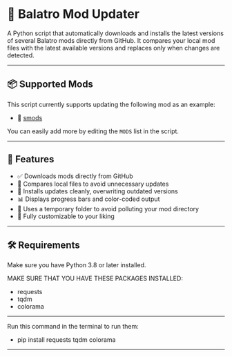 # 🎴 Balatro Mod Updater

A Python script that automatically downloads and installs the latest versions of several Balatro mods directly from GitHub. It compares your local mod files with the latest available versions and replaces only when changes are detected.

---

## 📦 Supported Mods

This script currently supports updating the following mod as an example:

- 🔹 [smods](https://github.com/Steamodded/smods)

You can easily add more by editing the `MODS` list in the script.

---

## 🚀 Features

- ✅ Downloads mods directly from GitHub
- 🔄 Compares local files to avoid unnecessary updates
- 📂 Installs updates cleanly, overwriting outdated versions
- 📊 Displays progress bars and color-coded output
- 🧪 Uses a temporary folder to avoid polluting your mod directory
- 🎨 Fully customizable to your liking
---

## 🛠 Requirements

Make sure you have Python 3.8 or later installed.

MAKE SURE THAT YOU HAVE THESE PACKAGES INSTALLED:
- requests
- tqdm
- colorama
---
Run this command in the terminal to run them:
- pip install requests tqdm colorama
---
